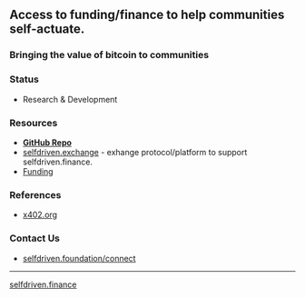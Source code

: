 ## Access to funding/finance to help communities self-actuate.

### Bringing the value of bitcoin to communities

### Status
- Research & Development

### Resources
- **[GitHub Repo](https://github.com/selfdriven-foundation/selfdriven-finance)**
- [selfdriven.exchange](https://selfdriven.exchange) - exhange protocol/platform to support selfdriven.finance.
- [Funding](https://github.com/selfdriven-foundation/selfdriven-finance//tree/main/funding/cardano)

### References
- [x402.org](https://x402.org)

### Contact Us
- [selfdriven.foundation/connect](https://selfdriven.foundation/connect)

----
[selfdriven.finance](https://selfdriven.finance)
